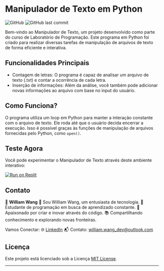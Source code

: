 # Manipulador de Texto em Python

![GitHub](https://img.shields.io/github/license/SEU-USUARIO-AQUI/Manipulador-de-Texto) ![GitHub last commit](https://img.shields.io/github/last-commit/SEU-USUARIO-AQUI/Manipulador-de-Texto)

Bem-vindo ao Manipulador de Texto, um projeto desenvolvido como parte do curso de Laboratório de Programação. Este programa em Python foi criado para realizar diversas tarefas de manipulação de arquivos de texto de forma eficiente e interativa.

## Funcionalidades Principais

- Contagem de letras: O programa é capaz de analisar um arquivo de texto (.txt) e contar a ocorrência de cada letra.
- Inserção de informações: Além da análise, você também pode adicionar novas informações ao arquivo com base no input do usuário.

## Como Funciona?

O programa utiliza um loop em Python para manter a interação constante com o arquivo de texto. Ele roda até que o usuário decida encerrar a execução. Isso é possível graças às funções de manipulação de arquivos fornecidas pelo Python, como `open()`.

## Teste Agora

Você pode experimentar o Manipulador de Texto através deste ambiente interativo:

[![Run on Replit](https://replit.com/badge/github/SEU-USUARIO-AQUI/Manipulador-de-Texto)](https://replit.com/@WILLIAMFREIRE2/AtividadeDeProducao-LabdeProg-G-23100191#main.py)

## Contato

👤 **William Wang**
👋 Sou William Wang, um entusiasta de tecnologia.
🚀 Estudante de programação em busca de aprendizado constante.
🌟 Apaixonado por criar e inovar através do código.
📚 Compartilhando conhecimento e explorando novas fronteiras.

Vamos Conectar:
🌐 [LinkedIn](https://www.linkedin.com/in/william-freire-wang-53b72128a/)
📬 Contato: william.wang_dev@outlook.com

## Licença

Este projeto está licenciado sob a Licença [MIT License](https://www.mit.edu/~amini/LICENSE.md).

---